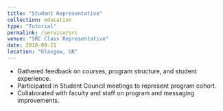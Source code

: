 ```yaml
---
title: "Student Representative"
collection: education
type: "Tutorial"
permalink: /service/src
venue: "SRC Class Representative"
date: 2018-09-21
location: "Glasgow, UK"
---
```


<ul>
<li>Gathered feedback on courses, program structure, and student experience.</li>
<li>Participated in Student Council meetings to represent program cohort.</li>
<li>Collaborated with faculty and staff on program and messaging improvements.</li>
</ul>
